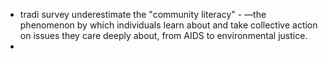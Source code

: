 - tradi survey underestimate the "community literacy" - —the phenomenon by which individuals learn about and take collective action on issues they care deeply about, from AIDS to environmental justice.
- 